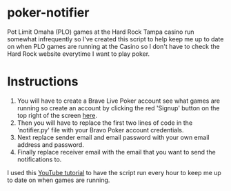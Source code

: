 # poker-notifier

Pot Limit Omaha (PLO) games at the Hard Rock Tampa casino run somewhat infrequently so I've created this script to help keep me up to date on when PLO games are running at the Casino so I don't have to check the Hard Rock website everytime I want to play poker.

# Instructions
1. You will have to create a Brave Live Poker account see what games are running so create an account by clicking the red 'Signup' button on the top right of the screen [here](https://www.bravopokerlive.com/login/?ReturnUrl=%2fvenues%2fseminole-hard-rock-tampa%2f).
2. Then you will have to replace the first two lines of code in the 'notifier.py' file with your Bravo Poker account credentials.
3. Next replace sender email and email password with your own email address and password.
4. Finally replace receiver email with the email that you want to send the notifications to.

I used this [YouTube tutorial](https://www.youtube.com/watch?v=n2Cr_YRQk7o) to have the script run every hour to keep me up to date on when games are running.

